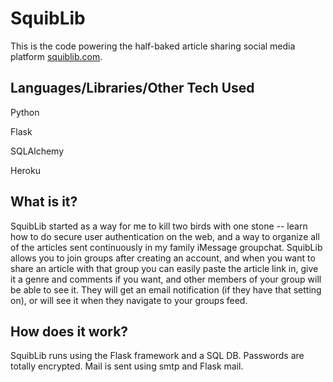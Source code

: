 
# SquibLib
This is the code powering the half-baked article sharing social media platform [squiblib.com](https://www.squiblib.com).

## Languages/Libraries/Other Tech Used

Python

Flask

SQLAlchemy

Heroku



## What is it?

SquibLib started as a way for me to kill two birds with one stone -- learn how to do secure user 
authentication on the web, and a way to organize all of the articles sent continuously
in my family iMessage groupchat. SquibLib allows you to join groups after creating an account, and 
when you want to share an article with that group you can easily paste the article link in, give it a genre and comments if you want,
and other members of your group will be able to see it. They will get an email notification (if they have that setting on),
or will see it when they navigate to your groups feed.

## How does it work?

SquibLib runs using the Flask framework and a SQL DB. Passwords are totally encrypted.
Mail is sent using smtp and Flask mail.
